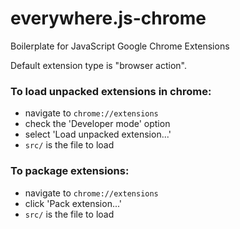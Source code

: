 # everywhere.js-chrome
Boilerplate for JavaScript Google Chrome Extensions

Default extension type is "browser action".

### To load unpacked extensions in chrome:

* navigate to `chrome://extensions`
* check the 'Developer mode' option
* select 'Load unpacked extension...'
* `src/` is the file to load

### To package extensions:

* navigate to `chrome://extensions`
* click 'Pack extension...'
* `src/` is the file to load
